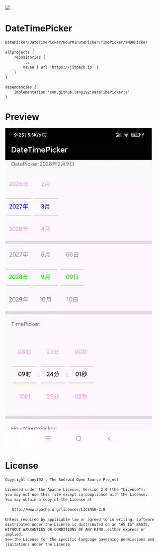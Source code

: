 [![](https://jitpack.io/v/lany192/DateTimePicker.svg)](https://jitpack.io/#lany192/DateTimePicker)

# DateTimePicker

    DatePicker/DateTimePicker/HourMinutePicker/TimePicker/YMDHPicker

    allprojects {
        repositories {
            ...
            maven { url 'https://jitpack.io' }
        }
    }

    dependencies {
        implementation 'com.github.lany192:DateTimePicker:+'
    }

# Preview

![image](https://github.com/lany192/DateTimePicker/raw/master/preview/a.webp)

# License

    Copyright Lany192 , The Android Open Source Project

    Licensed under the Apache License, Version 2.0 (the "License");
    you may not use this file except in compliance with the License.
    You may obtain a copy of the License at

       http://www.apache.org/licenses/LICENSE-2.0

    Unless required by applicable law or agreed to in writing, software
    distributed under the License is distributed on an "AS IS" BASIS,
    WITHOUT WARRANTIES OR CONDITIONS OF ANY KIND, either express or implied.
    See the License for the specific language governing permissions and
    limitations under the License.
